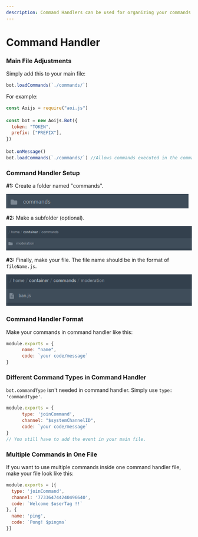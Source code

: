 ```yaml
---
description: Command Handlers can be used for organizing your commands
---
```


# Command Handler

### **Main File Adjustments**

Simply add this to your main file:

```javascript
bot.loadCommands(`./commands/`)
```

For example:

```javascript
const Aoijs = require("aoi.js")

const bot = new Aoijs.Bot({
  token: "TOKEN",
  prefix: ["PREFIX"],
})

bot.onMessage()
bot.loadCommands(`./commands/`) //Allows commands executed in the commands folder.
```

### Command Handler Setup

**\#1:** Create a folder named "commands".

![](../../.gitbook/assets/screenshot-2020-11-23-at-9.54.22-pm.png)

**\#2:** Make a subfolder \(optional\).

![](../../.gitbook/assets/screenshot-2020-11-23-at-9.57.28-pm.png)

**\#3:** Finally, make your file. The file name should be in the format of `fileName.js`.

![](../../.gitbook/assets/screenshot-2020-11-23-at-10.00.16-pm.png)

### Command Handler Format

Make your commands in command handler like this:

```javascript
module.exports = {
      name: "name",
      code: `your code/message`
}
```

### Different Command Types in Command Handler

`bot.commandType` isn't needed in command handler. Simply use `type: 'commandType'`.

```javascript
module.exports = {
      type: 'joinCommand',
      channel: "$systemChannelID",
      code: `your code/message`
}
// You still have to add the event in your main file.
```

### Multiple Commands in One File

If you want to use multiple commands inside one command handler file, make your file look like this:

```javascript
module.exports = [{
  type: 'joinCommand',
  channel: '773364744240496640',
  code: `Welcome $userTag !!`
}, {
  name: 'ping',
  code: `Pong! $pingms`
}]
```

